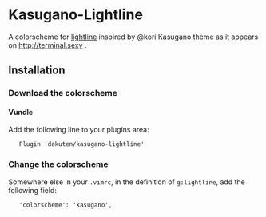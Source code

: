 Kasugano-Lightline
==================

A colorscheme for [lightline](https://github.com/itchyny/lightline) inspired
by @kori Kasugano theme as it appears on http://terminal.sexy .

Installation
----------

### Download the colorscheme
#### Vundle

Add the following line to your plugins area:

       Plugin 'dakuten/kasugano-lightline'

### Change the colorscheme
Somewhere else in your `.vimrc`, in the definition of `g:lightline`, add the following field:

       'colorscheme': 'kasugano',
